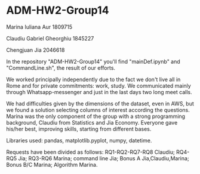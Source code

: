 # ADM-HW2-Group14

Marina Iuliana Aur 1809715

Claudiu Gabriel Gheorghiu 1845227

Chengjuan Jia 2046618

In the repository "ADM-HW2-Group14" you'll find "mainDef.ipynb" and "CommandLine.sh", the result of our efforts.

We worked principally independently due to the fact we don't live all in Rome and for private commitments: work, study. We communicated mainly through Whatsapp-messenger and just in the last days two long meet calls.

We had difficulties given by the dimensions of the dataset, even in AWS, but we found a solution selecting columns of interest according the questions.
Marina was the only component of the group with a strong programming background, Claudiu from Statistics and Jia Economy. Everyone gave his/her best, improving skills, starting from different bases.

Libraries used: pandas, matplotlib.pyplot, numpy, datetime.

Requests have been divided as follows: RQ1-RQ2-RQ7-RQ8 Claudiu; RQ4-RQ5 Jia;  RQ3-RQ6 Marina; command line Jia; Bonus A Jia,Claudiu,Marina; Bonus B/C Marina; Algorithm Marina.
